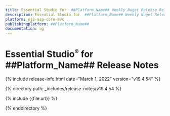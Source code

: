 ```yaml
---
title: Essential Studio for  ##Platform_Name## Weekly Nuget Release Release Notes  
description: Essential Studio for  ##Platform_Name## Weekly Nuget Release Release Notes  
platform: ej2-asp-core-mvc
publishingplatform: ##Platform_Name##
documentation: ug
---
```


# Essential Studio<sup style="font-size:70%">&reg;</sup> for  ##Platform_Name##  Release Notes  

{% include release-info.html date="March 1, 2022"  version="v19.4.54" %} 

{% directory path: _includes/release-notes/v19.4.54 %}

{% include {{file.url}} %}

{% enddirectory %}
